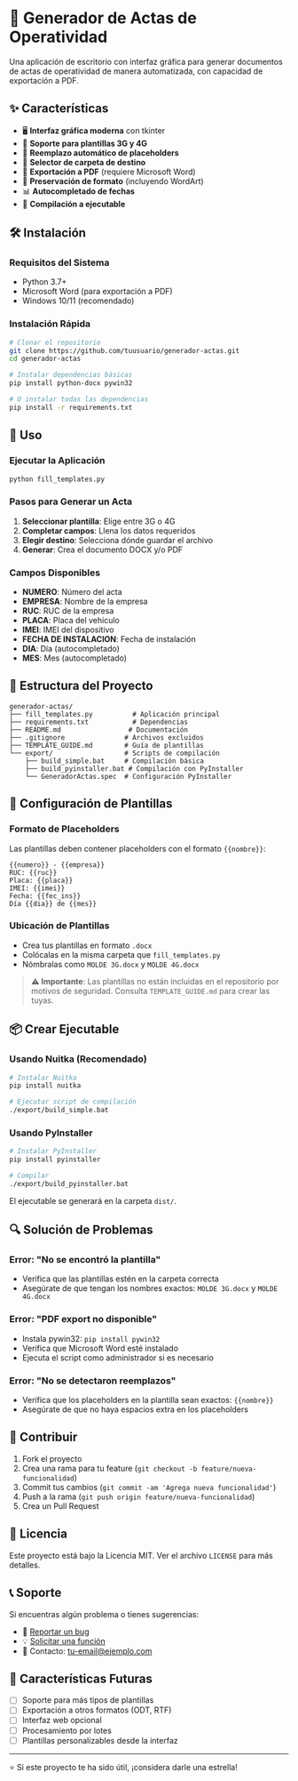 # 📝 Generador de Actas de Operatividad

Una aplicación de escritorio con interfaz gráfica para generar documentos de actas de operatividad de manera automatizada, con capacidad de exportación a PDF.

## ✨ Características

- 🖥️ **Interfaz gráfica moderna** con tkinter
- 📄 **Soporte para plantillas 3G y 4G**
- 📝 **Reemplazo automático de placeholders**
- 📁 **Selector de carpeta de destino**
- 🔄 **Exportación a PDF** (requiere Microsoft Word)
- 🎨 **Preservación de formato** (incluyendo WordArt)
- 📊 **Autocompletado de fechas**
- 🚀 **Compilación a ejecutable**

## 🛠️ Instalación

### Requisitos del Sistema

- Python 3.7+
- Microsoft Word (para exportación a PDF)
- Windows 10/11 (recomendado)

### Instalación Rápida

```bash
# Clonar el repositorio
git clone https://github.com/tuusuario/generador-actas.git
cd generador-actas

# Instalar dependencias básicas
pip install python-docx pywin32

# O instalar todas las dependencias
pip install -r requirements.txt
```

## 🚀 Uso

### Ejecutar la Aplicación

```bash
python fill_templates.py
```

### Pasos para Generar un Acta

1. **Seleccionar plantilla**: Elige entre 3G o 4G
2. **Completar campos**: Llena los datos requeridos
3. **Elegir destino**: Selecciona dónde guardar el archivo
4. **Generar**: Crea el documento DOCX y/o PDF

### Campos Disponibles

- **NUMERO**: Número del acta
- **EMPRESA**: Nombre de la empresa
- **RUC**: RUC de la empresa
- **PLACA**: Placa del vehículo
- **IMEI**: IMEI del dispositivo
- **FECHA DE INSTALACION**: Fecha de instalación
- **DIA**: Día (autocompletado)
- **MES**: Mes (autocompletado)

## 📁 Estructura del Proyecto

```
generador-actas/
├── fill_templates.py          # Aplicación principal
├── requirements.txt           # Dependencias
├── README.md                 # Documentación
├── .gitignore               # Archivos excluidos
├── TEMPLATE_GUIDE.md        # Guía de plantillas
└── export/                  # Scripts de compilación
    ├── build_simple.bat     # Compilación básica
    ├── build_pyinstaller.bat # Compilación con PyInstaller
    └── GeneradorActas.spec  # Configuración PyInstaller
```

## 🔧 Configuración de Plantillas

### Formato de Placeholders

Las plantillas deben contener placeholders con el formato `{{nombre}}`:

```
{{numero}} - {{empresa}}
RUC: {{ruc}}
Placa: {{placa}}
IMEI: {{imei}}
Fecha: {{fec_ins}}
Día {{dia}} de {{mes}}
```

### Ubicación de Plantillas

- Crea tus plantillas en formato `.docx`
- Colócalas en la misma carpeta que `fill_templates.py`
- Nómbralas como `MOLDE 3G.docx` y `MOLDE 4G.docx`

> **⚠️ Importante**: Las plantillas no están incluidas en el repositorio por motivos de seguridad. Consulta `TEMPLATE_GUIDE.md` para crear las tuyas.

## 📦 Crear Ejecutable

### Usando Nuitka (Recomendado)

```bash
# Instalar Nuitka
pip install nuitka

# Ejecutar script de compilación
./export/build_simple.bat
```

### Usando PyInstaller

```bash
# Instalar PyInstaller
pip install pyinstaller

# Compilar
./export/build_pyinstaller.bat
```

El ejecutable se generará en la carpeta `dist/`.

## 🔍 Solución de Problemas

### Error: "No se encontró la plantilla"

- Verifica que las plantillas estén en la carpeta correcta
- Asegúrate de que tengan los nombres exactos: `MOLDE 3G.docx` y `MOLDE 4G.docx`

### Error: "PDF export no disponible"

- Instala pywin32: `pip install pywin32`
- Verifica que Microsoft Word esté instalado
- Ejecuta el script como administrador si es necesario

### Error: "No se detectaron reemplazos"

- Verifica que los placeholders en la plantilla sean exactos: `{{nombre}}`
- Asegúrate de que no haya espacios extra en los placeholders

## 🤝 Contribuir

1. Fork el proyecto
2. Crea una rama para tu feature (`git checkout -b feature/nueva-funcionalidad`)
3. Commit tus cambios (`git commit -am 'Agrega nueva funcionalidad'`)
4. Push a la rama (`git push origin feature/nueva-funcionalidad`)
5. Crea un Pull Request

## 📄 Licencia

Este proyecto está bajo la Licencia MIT. Ver el archivo `LICENSE` para más detalles.

## 📞 Soporte

Si encuentras algún problema o tienes sugerencias:

- 🐛 [Reportar un bug](https://github.com/tuusuario/generador-actas/issues)
- 💡 [Solicitar una función](https://github.com/tuusuario/generador-actas/issues)
- 📧 Contacto: tu-email@ejemplo.com

## 🎯 Características Futuras

- [ ] Soporte para más tipos de plantillas
- [ ] Exportación a otros formatos (ODT, RTF)
- [ ] Interfaz web opcional
- [ ] Procesamiento por lotes
- [ ] Plantillas personalizables desde la interfaz

---

⭐ Si este proyecto te ha sido útil, ¡considera darle una estrella!
